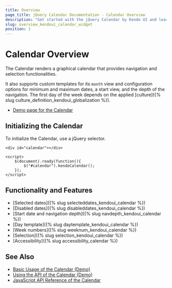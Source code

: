 ```yaml
---
title: Overview
page_title: jQuery Calendar Documentation - Calendar Overview
description: "Get started with the jQuery Calendar by Kendo UI and learn how to initialize the widget and use its events."
slug: overview_kendoui_calendar_widget
position: 1
---
```


# Calendar Overview

The Calendar renders a graphical calendar that provides navigation and selection functionalities.

It also supports custom templates for its `month` view and configuration options for minimum and maximum dates, a start view, and the depth of the navigation. The first day of the week depends on the applied [culture]({% slug culture_definition_kendoui_globalization %}).

* [Demo page for the Calendar](https://demos.telerik.com/kendo-ui/calendar/index)

## Initializing the Calendar

To initialize the Calendar, use a jQuery selector.

    <div id="calendar"></div>

    <script>
        $(document).ready(function(){
            $("#calendar").kendoCalendar();
        });
    </script>

## Functionality and Features

* [Selected dates]({% slug selecteddates_kendoui_calendar %})
* [Disabled dates]({% slug disableddates_kendoui_calendar %})
* [Start date and navigation depth]({% slug navdepth_kendoui_calendar %})
* [Day template]({% slug daytemplate_kendoui_calendar %})
* [Week numbers]({% slug weeknum_kendoui_calendar %})
* [Selection]({% slug selection_kendoui_calendar %})
* [Accessibility]({% slug accessibility_calendar %})

## See Also

* [Basic Usage of the Calendar (Demo)](https://demos.telerik.com/kendo-ui/calendar/index)
* [Using the API of the Calendar (Demo)](https://demos.telerik.com/kendo-ui/calendar/api)
* [JavaScript API Reference of the Calendar](/api/javascript/ui/calendar)
